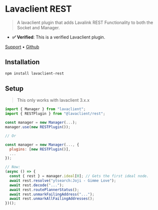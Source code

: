 # Lavaclient REST

> A lavaclient plugin that adds Lavalink REST Functionality to both the Socket and Manager.

- **✅ Verified**: This is a verified Lavaclient plugin.

[Support](https://discord.gg/BnQECNd) &bull; [Github](https://github.com/lavaclient/plugins)

## Installation

```bash
npm install lavaclient-rest
```

## Setup

> This only works with lavaclient 3.x.x

```js
import { Manager } from "lavaclient";
import { RESTPlugin } from "@lavaclient/rest";

const manager = new Manager(...);
manager.use(new RESTPlugin());

// Or

const manager = new Manager(..., {
  plugins: [new RESTPlugin()],
  ...
});

// Now:
(async () => {
  const { rest } = manager.ideal[0]; // Gets the first ideal node.
  await rest.resolve("ytsearch:Joji - Gimme Love");
  await rest.decode("...");
  await rest.routePlannerStatus();
  await rest.unmarkFailingAddress("...");
  await rest.unmarkAllFailingAddresses();
})();
```

